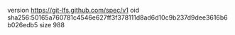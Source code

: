 version https://git-lfs.github.com/spec/v1
oid sha256:50165a760781c4546e627ff3f378111d8ad6d10c9b237d9dee3616b6b026edb5
size 988
